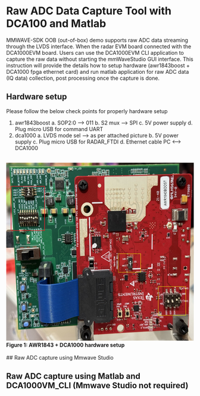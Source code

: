 # Raw ADC Data Capture Tool with DCA100 and Matlab

MMWAVE-SDK OOB (out-of-box) demo supports raw ADC data streaming through the LVDS interface. When the radar EVM board connected with the DCA1000EVM board. Users can use the DCA1000EVM CLI application to capture the raw data without starting the mmWaveStudio GUI interface.
This instruction will provide the details how to setup hardware (awr1843boost + DCA1000 fpga ethernet card) and run matlab application for raw ADC data (IQ data) collection, post processing once the capture is done.

## Hardware setup
Please follow the below check points for properly hardware setup
1. awr1843boost
    a. SOP2:0 --> 011
    b. S2 mux --> SPI
    c. 5V power supply
    d. Plug micro USB for command UART
2. dca1000 
    a. LVDS mode sel --> as per attached picture
    b. 5V power supply
    c. Plug micro USB for RADAR_FTDI
    d. Ethernet cable PC <--> DCA1000
</br>
<img src="media/awr1843boost_dca1000_settings.jpg" width="953" height="478" />
<figcaption><b>Figure 1: AWR1843 + DCA1000 hardware setup</b></figcaption>
</br> 
## Raw ADC capture using Mmwave Studio

## Raw ADC capture using Matlab and DCA1000VM_CLI (Mmwave Studio not required)
